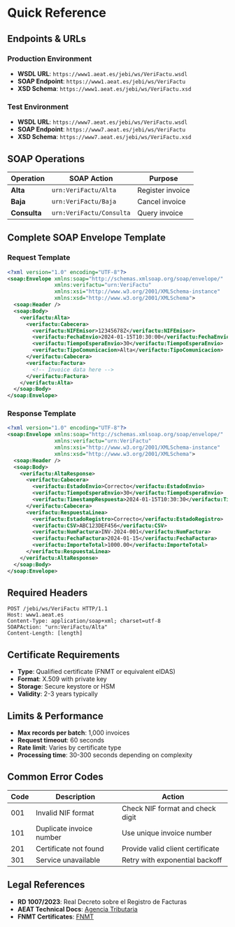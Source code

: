 # Quick Reference

## Endpoints & URLs

### Production Environment
- **WSDL URL**: `https://www1.aeat.es/jebi/ws/VeriFactu.wsdl`
- **SOAP Endpoint**: `https://www1.aeat.es/jebi/ws/VeriFactu`
- **XSD Schema**: `https://www1.aeat.es/jebi/ws/VeriFactu.xsd`

### Test Environment
- **WSDL URL**: `https://www7.aeat.es/jebi/ws/VeriFactu.wsdl`
- **SOAP Endpoint**: `https://www7.aeat.es/jebi/ws/VeriFactu`
- **XSD Schema**: `https://www7.aeat.es/jebi/ws/VeriFactu.xsd`

## SOAP Operations

| Operation | SOAP Action | Purpose |
|-----------|-------------|---------|
| **Alta** | `urn:VeriFactu/Alta` | Register invoice |
| **Baja** | `urn:VeriFactu/Baja` | Cancel invoice |
| **Consulta** | `urn:VeriFactu/Consulta` | Query invoice |

## Complete SOAP Envelope Template

### Request Template
```xml
<?xml version="1.0" encoding="UTF-8"?>
<soap:Envelope xmlns:soap="http://schemas.xmlsoap.org/soap/envelope/"
               xmlns:verifactu="urn:VeriFactu"
               xmlns:xsi="http://www.w3.org/2001/XMLSchema-instance"
               xmlns:xsd="http://www.w3.org/2001/XMLSchema">
  <soap:Header />
  <soap:Body>
    <verifactu:Alta>
      <verifactu:Cabecera>
        <verifactu:NIFEmisor>12345678Z</verifactu:NIFEmisor>
        <verifactu:FechaEnvio>2024-01-15T10:30:00</verifactu:FechaEnvio>
        <verifactu:TiempoEsperaEnvio>30</verifactu:TiempoEsperaEnvio>
        <verifactu:TipoComunicacion>Alta</verifactu:TipoComunicacion>
      </verifactu:Cabecera>
      <verifactu:Factura>
        <!-- Invoice data here -->
      </verifactu:Factura>
    </verifactu:Alta>
  </soap:Body>
</soap:Envelope>
```

### Response Template
```xml
<?xml version="1.0" encoding="UTF-8"?>
<soap:Envelope xmlns:soap="http://schemas.xmlsoap.org/soap/envelope/"
               xmlns:verifactu="urn:VeriFactu"
               xmlns:xsi="http://www.w3.org/2001/XMLSchema-instance"
               xmlns:xsd="http://www.w3.org/2001/XMLSchema">
  <soap:Header />
  <soap:Body>
    <verifactu:AltaResponse>
      <verifactu:Cabecera>
        <verifactu:EstadoEnvio>Correcto</verifactu:EstadoEnvio>
        <verifactu:TiempoEsperaEnvio>30</verifactu:TiempoEsperaEnvio>
        <verifactu:TimestampRespuesta>2024-01-15T10:30:30</verifactu:TimestampRespuesta>
      </verifactu:Cabecera>
      <verifactu:RespuestaLinea>
        <verifactu:EstadoRegistro>Correcto</verifactu:EstadoRegistro>
        <verifactu:CSV>ABC123DEF456</verifactu:CSV>
        <verifactu:NumFactura>INV-2024-001</verifactu:NumFactura>
        <verifactu:FechaFactura>2024-01-15</verifactu:FechaFactura>
        <verifactu:ImporteTotal>1000.00</verifactu:ImporteTotal>
      </verifactu:RespuestaLinea>
    </verifactu:AltaResponse>
  </soap:Body>
</soap:Envelope>
```

## Required Headers

```http
POST /jebi/ws/VeriFactu HTTP/1.1
Host: www1.aeat.es
Content-Type: application/soap+xml; charset=utf-8
SOAPAction: "urn:VeriFactu/Alta"
Content-Length: [length]
```

## Certificate Requirements

- **Type**: Qualified certificate (FNMT or equivalent eIDAS)
- **Format**: X.509 with private key
- **Storage**: Secure keystore or HSM
- **Validity**: 2-3 years typically

## Limits & Performance

- **Max records per batch**: 1,000 invoices
- **Request timeout**: 60 seconds
- **Rate limit**: Varies by certificate type
- **Processing time**: 30-300 seconds depending on complexity

## Common Error Codes

| Code | Description | Action |
|------|-------------|--------|
| 001 | Invalid NIF format | Check NIF format and check digit |
| 101 | Duplicate invoice number | Use unique invoice number |
| 201 | Certificate not found | Provide valid client certificate |
| 301 | Service unavailable | Retry with exponential backoff |

## Legal References

- **RD 1007/2023**: Real Decreto sobre el Registro de Facturas
- **AEAT Technical Docs**: [Agencia Tributaria](https://www.agenciatributaria.es/)
- **FNMT Certificates**: [FNMT](https://www.fnmt.es/)
